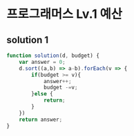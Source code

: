 # 프로그래머스 Lv.1 예산

## solution 1

```javascript
function solution(d, budget) {
    var answer = 0;
    d.sort((a,b) => a-b).forEach(v => {
        if(budget >= v){
            answer++;
            budget -=v;
        }else {
            return;
        }
    })
    return answer;
}
```